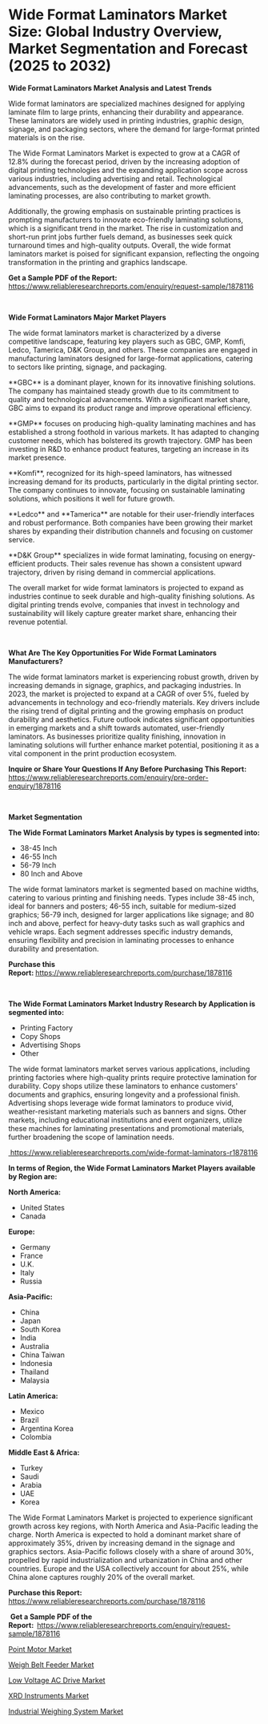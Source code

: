<p><h1>Wide Format Laminators Market Size: Global Industry Overview, Market Segmentation and Forecast (2025 to 2032)</h1></p><p><strong>Wide Format Laminators Market Analysis and Latest Trends</strong></p>
<p><p>Wide format laminators are specialized machines designed for applying laminate film to large prints, enhancing their durability and appearance. These laminators are widely used in printing industries, graphic design, signage, and packaging sectors, where the demand for large-format printed materials is on the rise. </p><p>The Wide Format Laminators Market is expected to grow at a CAGR of 12.8% during the forecast period, driven by the increasing adoption of digital printing technologies and the expanding application scope across various industries, including advertising and retail. Technological advancements, such as the development of faster and more efficient laminating processes, are also contributing to market growth. </p><p>Additionally, the growing emphasis on sustainable printing practices is prompting manufacturers to innovate eco-friendly laminating solutions, which is a significant trend in the market. The rise in customization and short-run print jobs further fuels demand, as businesses seek quick turnaround times and high-quality outputs. Overall, the wide format laminators market is poised for significant expansion, reflecting the ongoing transformation in the printing and graphics landscape.</p></p>
<p><strong>Get a Sample PDF of the Report:&nbsp;</strong> <a href="https://www.reliableresearchreports.com/enquiry/request-sample/1878116?utm_campaign=3359&utm_medium=2&utm_source=Github&utm_content=ia&utm_term=10042025&utm_id=wide-format-laminators">https://www.reliableresearchreports.com/enquiry/request-sample/1878116</a></p>
<p>&nbsp;</p>
<p><strong>Wide Format Laminators Major Market Players</strong></p>
<p><p>The wide format laminators market is characterized by a diverse competitive landscape, featuring key players such as GBC, GMP, Komfi, Ledco, Tamerica, D&K Group, and others. These companies are engaged in manufacturing laminators designed for large-format applications, catering to sectors like printing, signage, and packaging.</p><p>**GBC** is a dominant player, known for its innovative finishing solutions. The company has maintained steady growth due to its commitment to quality and technological advancements. With a significant market share, GBC aims to expand its product range and improve operational efficiency.</p><p>**GMP** focuses on producing high-quality laminating machines and has established a strong foothold in various markets. It has adapted to changing customer needs, which has bolstered its growth trajectory. GMP has been investing in R&D to enhance product features, targeting an increase in its market presence.</p><p>**Komfi**, recognized for its high-speed laminators, has witnessed increasing demand for its products, particularly in the digital printing sector. The company continues to innovate, focusing on sustainable laminating solutions, which positions it well for future growth.</p><p>**Ledco** and **Tamerica** are notable for their user-friendly interfaces and robust performance. Both companies have been growing their market shares by expanding their distribution channels and focusing on customer service. </p><p>**D&K Group** specializes in wide format laminating, focusing on energy-efficient products. Their sales revenue has shown a consistent upward trajectory, driven by rising demand in commercial applications.</p><p>The overall market for wide format laminators is projected to expand as industries continue to seek durable and high-quality finishing solutions. As digital printing trends evolve, companies that invest in technology and sustainability will likely capture greater market share, enhancing their revenue potential.</p></p>
<p>&nbsp;</p>
<p><strong>What Are The Key Opportunities For Wide Format Laminators Manufacturers?</strong></p>
<p><p>The wide format laminators market is experiencing robust growth, driven by increasing demands in signage, graphics, and packaging industries. In 2023, the market is projected to expand at a CAGR of over 5%, fueled by advancements in technology and eco-friendly materials. Key drivers include the rising trend of digital printing and the growing emphasis on product durability and aesthetics. Future outlook indicates significant opportunities in emerging markets and a shift towards automated, user-friendly laminators. As businesses prioritize quality finishing, innovation in laminating solutions will further enhance market potential, positioning it as a vital component in the print production ecosystem.</p></p>
<p><strong>Inquire or Share Your Questions If Any Before Purchasing This Report:</strong> <a href="https://www.reliableresearchreports.com/enquiry/pre-order-enquiry/1878116?utm_campaign=3359&utm_medium=2&utm_source=Github&utm_content=ia&utm_term=10042025&utm_id=wide-format-laminators">https://www.reliableresearchreports.com/enquiry/pre-order-enquiry/1878116</a></p>
<p>&nbsp;</p>
<p><strong>Market Segmentation</strong></p>
<p><strong>The Wide Format Laminators Market Analysis by types is segmented into:</strong></p>
<p><ul><li>38-45 Inch</li><li>46-55 Inch</li><li>56-79 Inch</li><li>80 Inch and Above</li></ul></p>
<p><p>The wide format laminators market is segmented based on machine widths, catering to various printing and finishing needs. Types include 38-45 inch, ideal for banners and posters; 46-55 inch, suitable for medium-sized graphics; 56-79 inch, designed for larger applications like signage; and 80 inch and above, perfect for heavy-duty tasks such as wall graphics and vehicle wraps. Each segment addresses specific industry demands, ensuring flexibility and precision in laminating processes to enhance durability and presentation.</p></p>
<p><strong>Purchase this Report:&nbsp;</strong><a href="https://www.reliableresearchreports.com/purchase/1878116?utm_campaign=3359&utm_medium=2&utm_source=Github&utm_content=ia&utm_term=10042025&utm_id=wide-format-laminators">https://www.reliableresearchreports.com/purchase/1878116</a></p>
<p>&nbsp;</p>
<p><strong>The Wide Format Laminators Market Industry Research by Application is segmented into:</strong></p>
<p><ul><li>Printing Factory</li><li>Copy Shops</li><li>Advertising Shops</li><li>Other</li></ul></p>
<p><p>The wide format laminators market serves various applications, including printing factories where high-quality prints require protective lamination for durability. Copy shops utilize these laminators to enhance customers' documents and graphics, ensuring longevity and a professional finish. Advertising shops leverage wide format laminators to produce vivid, weather-resistant marketing materials such as banners and signs. Other markets, including educational institutions and event organizers, utilize these machines for laminating presentations and promotional materials, further broadening the scope of lamination needs.</p></p>
<p><a href="https://www.reliableresearchreports.com/wide-format-laminators-r1878116?utm_campaign=3359&utm_medium=2&utm_source=Github&utm_content=ia&utm_term=10042025&utm_id=wide-format-laminators">&nbsp;https://www.reliableresearchreports.com/wide-format-laminators-r1878116</a></p>
<p><strong>In terms of Region, the Wide Format Laminators Market Players available by Region are:</strong></p>
<p>
    <p> <strong> North America: </strong>
        <ul>
            <li>United States</li>
            <li>Canada</li>
        </ul>
        </p> 
    <p> <strong> Europe: </strong>
        <ul>
            <li>Germany</li>
            <li>France</li>
            <li>U.K.</li>
            <li>Italy</li>
            <li>Russia</li>
        </ul>
        </p> 
    <p> <strong> Asia-Pacific: </strong>
        <ul>
            <li>China</li>
            <li>Japan</li>
            <li>South Korea</li>
            <li>India</li>
            <li>Australia</li>
            <li>China Taiwan</li>
            <li>Indonesia</li>
            <li>Thailand</li>
            <li>Malaysia</li>
        </ul>
        </p> 
    <p> <strong> Latin America: </strong>
        <ul>
            <li>Mexico</li>
            <li>Brazil</li>
            <li>Argentina Korea</li>
            <li>Colombia</li>
        </ul>
        </p> 
    <p> <strong> Middle East & Africa: </strong>
        <ul>
            <li>Turkey</li>
            <li>Saudi</li>
            <li>Arabia</li>
            <li>UAE</li>
            <li>Korea</li>
        </ul>
    </p>
    </p>
<p><p>The Wide Format Laminators Market is projected to experience significant growth across key regions, with North America and Asia-Pacific leading the charge. North America is expected to hold a dominant market share of approximately 35%, driven by increasing demand in the signage and graphics sectors. Asia-Pacific follows closely with a share of around 30%, propelled by rapid industrialization and urbanization in China and other countries. Europe and the USA collectively account for about 25%, while China alone captures roughly 20% of the overall market.</p></p>
<p><strong>Purchase this Report: </strong><a href="https://www.reliableresearchreports.com/purchase/1878116?utm_campaign=3359&utm_medium=2&utm_source=Github&utm_content=ia&utm_term=10042025&utm_id=wide-format-laminators">https://www.reliableresearchreports.com/purchase/1878116</a></p>
<p>&nbsp;<strong>Get a Sample PDF of the Report:&nbsp;&nbsp;</strong><a href="https://www.reliableresearchreports.com/enquiry/request-sample/1878116?utm_campaign=3359&utm_medium=2&utm_source=Github&utm_content=ia&utm_term=10042025&utm_id=wide-format-laminators">https://www.reliableresearchreports.com/enquiry/request-sample/1878116</a></p>
<p><strong></strong></p>
<p><p><a href="https://github.com/chillwervenu/Market-Research-Report-List-1/blob/main/point-motor-market.md?utm_campaign=3359&utm_medium=2&utm_source=Github&utm_content=ia&utm_term=10042025&utm_id=wide-format-laminators">Point Motor Market</a></p><p><a href="https://github.com/stuwinawisa/Market-Research-Report-List-1/blob/main/weigh-belt-feeder-market.md?utm_campaign=3359&utm_medium=2&utm_source=Github&utm_content=ia&utm_term=10042025&utm_id=wide-format-laminators">Weigh Belt Feeder Market</a></p><p><a href="https://github.com/marcayaminig/Market-Research-Report-List-1/blob/main/low-voltage-ac-drive-market.md?utm_campaign=3359&utm_medium=2&utm_source=Github&utm_content=ia&utm_term=10042025&utm_id=wide-format-laminators">Low Voltage AC Drive Market</a></p><p><a href="https://github.com/yodhafirorae/Market-Research-Report-List-1/blob/main/xrd-instruments-market.md?utm_campaign=3359&utm_medium=2&utm_source=Github&utm_content=ia&utm_term=10042025&utm_id=wide-format-laminators">XRD Instruments Market</a></p><p><a href="https://github.com/awwqamet/Market-Research-Report-List-1/blob/main/industrial-weighing-system-market.md?utm_campaign=3359&utm_medium=2&utm_source=Github&utm_content=ia&utm_term=10042025&utm_id=wide-format-laminators">Industrial Weighing System Market</a></p></p>